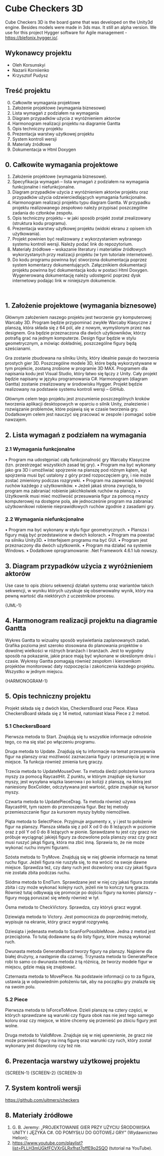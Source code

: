 # Cube Checkers 3D

Cube Checkers 3D is the board game that was developed on the Unity3d engine. Besides models were made in 3ds max. It still an alpha version. We use for this project Hygger software for Agile management - <https://blefonix.hygger.io/>.

## Wykonawcy projektu

- Oleh Korsunskyi
- Nazarii Korniienko
- Krzysztof Pudysz

## Treść projektu

0. Całkowite wymagania projektowe
1. Założenie projektowe (wymagania biznesowe)
2. Lista wymagań z podziałem na wymagania
3. Diagram przypadków użycia z wyróżnieniem aktorów
4. Harmonogram realizacji projektu na diagramie Gantta
5. Opis techniczny projektu
6. Prezentacja warstwy użytkowej projektu
7. System kontroli wersji
8. Materiały źródłowe
9. Dokumentacja w Html Doxygen
 
## 0. Całkowite wymagania projektowe

1.	Założenie projektowe (wymagania biznesowe).
2.	Specyfikacja wymagań – lista wymagań z podziałem 
na wymagania funkcjonalne i niefunkcjonalne.
3.	Diagram przypadków użycia z wyróżnieniem aktorów projektu oraz
przypadków użycia odzwierciedlających wymagania funkcjonalne.
4.	Harmonogram realizacji projektu typu diagram Gantta.
W przypadku projektu realizowanego zespołowo należy
przypisać poszczególne zadania do członków zespołu.
5.	Opis techniczny projektu – w jaki sposób projekt
został zrealizowany (struktura kodu programu).
6.	Prezentacja warstwy użytkowej projektu 
(widoki ekranu z opisem ich użytkowania).
7.	Projekt powinien być realizowany z wykorzystaniem wybranego 
systemu kontroli wersji. Należy podać link do repozytorium.
8.	Materiały źródłowe – wskazanie literatury i materiałów źródłowych
wykorzystanych przy realizacji projektu (w tym tutoriale internetowe).
9.	Do kodu programu powinna być stworzona dokumentacja poprzez
system komentarzy dokumentujących. Załącznikiem dokumentacji 
projektu powinna być dokumentacja kodu w postaci Html Doxygen.
Wygenerowaną dokumentację należy udostępnić poprzez dysk 
internetowy podając link w niniejszym dokumencie.

 
## 1. Założenie projektowe (wymagania biznesowe)

Głównym założeniem naszego projektu jest tworzenie gry komputerowej Warcaby 3D. Program będzie przypominać zwykłe Warcaby Klasyczne z planszą, która składa się z 64 pól, ale z nowym, wymyślonym przez nas designem. Gra będzie przeznaczona dla dwóch użytkowników, którzy potrafią grać na jednym komputerze. Design figur będzie w stylu geometrycznym, a mówiąc dokładniej, poszczególne figury będą sześcianami. 

Gra zostanie zbudowana na silniku Unity, który idealnie pasuje do tworzenia prostych gier 3D. Poszczególne modele 3D, które będą wykorzystywane w tym projekcie, zostaną zrobione w programie 3D MAX. Programem dla napisania kodu jest Visual Studio, który łatwo się łączy z Unity. Cały projekt będzie napisany w języku programowania C#. Harmonogram (diagram Gantta) zostanie zrealizowany w środowisku Hygger. Projekt będzie realizowany na podstawie systemu kontroli wersji – GitHub. 

Głównym celem tego projektu jest zrozumienie poszczególnych kroków tworzenia aplikacji desktopowych w oparciu o silnik Unity, znalezienie i rozwiązanie problemów, które pojawią się w czasie tworzenia gry. Dodatkowym celem jest nauczyć się pracować w zespole i pomagać sobie nawzajem.

## 2. Lista wymagań z podziałem na wymagania

### 2.1 Wymagania funkcjonalne

•	Program ma udostępniać całą funkcjonalność gry Warcaby Klasyczne (tzn. przestrzegać wszystkich zasad tej gry). 
•	Program ma być wykonany jako gra 3D i umożliwiać spojrzenie na planszę pod różnym kątem, kąt spojrzenia musi być ustalony z góry przed rozpoczęciem gry, i nie może zostać zmieniony podczas rozgrywki. 
•	Program ma zapewniać kolejność ruchów każdego z użytkowników. 
•	Jeżeli jakaś strona zwycięża, to program ma zabraniać robienie jakichkolwiek ruchów na planszy. 
•	Użytkownik musi mieć możliwość przesuwania figur za pomocą myszy komputerowej na dostępne pola, ale jednocześnie program ma zabraniać użytkownikowi robienie nieprawidłowych ruchów zgodnie z zasadami gry.

### 2.2 Wymagania niefunkcjonalne

•	Program ma być wykonany w stylu figur geometrycznych. 
•	Plansza i figury mają być przedstawione w dwóch kolorach. 
•	Program ma powstać na silniku Unity3D. 
•	Interfejsem programu ma być GUI. 
•	Program jest przeznaczony dla dwóch użytkownik. 
•	Program ma działać na systemie Windows. 
•	Dodatkowe oprogramowanie: .Net Framework 4.6.1 lub nowszy. 

## 3. Diagram przypadków użycia z wyróżnieniem aktorów

Use case to opis zbioru sekwencji działań systemu oraz wariantów takich sekwencji, w wyniku których uzyskuje się obserwowalny wynik, który ma pewną wartość dla niektórych z uczestników procesu.

{UML-1}

## 4. Harmonogram realizacji projektu na diagramie Gantta

Wykres Gantta to wizualny sposób wyświetlania zaplanowanych zadań. Grafika pozioma jest szeroko stosowana do planowania projektów o dowolnej wielkości w różnych branżach i branżach. Jest to wygodny sposób na pokazanie, jakie prace mają być wykonane w określonym dniu i czasie. Wykresy Gantta pomagają również zespołom i kierownikom projektów monitorować daty rozpoczęcia i zakończenia każdego projektu. Wszystko w jednym miejscu.

{HARMONOGRAM-1}

## 5. Opis techniczny projektu

Projekt składa się z dwóch klas, CheckersBoard oraz Piece. Klasa CheckersBoard składa się z 14 metod, natomiast klasa Piece z 2 metod. 

### 5.1 CheckersBoard

Pierwsza metoda to Start. Znajdują się tu wszystkie informacje odnośnie tego, co ma się stać po włączeniu programu.

Druga metoda to Update. Znajdują się tu informacje na temat przesuwania figur na planszy oraz możliwość zaznaczania figury i przesunięcia jej w inne miejsce. Ta funkcja również zmienia turę graczy.

Trzecia metoda to UpdateMouseOver. Ta metoda śledzi położenie kursora myszy za pomocą RaycastHit. Z punktu, w którym znajduje się kursor myszy, jest wysyłana wiązka laserowa i po kolizji z planszą, na którą jest naniesiony BoxColider, odczytywana jest wartość, gdzie znajduje się kursor myszy.

Czwarta metoda to UpdatePieceDrag. Ta metoda również używa RaycastHit, tym razem do przenoszenia figur. Bez tej metody przemieszczanie figur za kursorem myszy byłoby niemożliwe.

Piąta metoda to SelectPiece. Przyjmuje argumenty x, y i jest to położenie figur na planszy. Plansza składa się z pól X od 0 do 8 leżących w poziomie oraz z pól Y od 0 do 8 leżących w pionie. Sprawdzane tu jest czy gracz nie próbuje wyciągnąć jakiejś figury za dozwolone pola planszy oraz czy gracz musi ruszyć jakąś figurą, która ma zbić inną. Sprawia to, że nie może wykonać ruchu innymi figurami.

Szósta metoda to TryMove. Znajdują się w niej głównie informacje na temat ruchu figur. Jeżeli figura nie ruszyła się, to ma wrócić na swoje dawne miejsce. Sprawdza też, czy dany ruch jest dozwolony oraz czy jakaś figura nie została zbita podczas ruchu.

Siódma metoda to EndTurn. Sprawdzane jest w niej czy jakaś figura została zbita i czy może wykonać kolejny ruch, jeżeli nie to kończy turę gracza. Również tutaj odbywają się promocje po dojściu figury na koniec planszy – figury mogą poruszać się wtedy również w tył.

Ósma metoda to CheckVictory. Sprawdza, czy któryś gracz wygrał.

Dziewiąta metoda to Victory. Jest pomocnicza do poprzedniej metody, wypisuje na ekranie, który gracz wygrał rozgrywkę.

Dziesiąta i jedenasta metoda to ScanForPossibleMove. Jedna z metod jest przeciążona. To tutaj dodawane są do listy figury, które muszą wykonać ruch.

Dwunasta metoda GenerateBoard tworzy figury na planszy. Najpierw dla białej drużyny, a następnie dla czarnej.
Trzynasta metoda to GeneratePiece robi to samo co dwunasta metoda z tą różnicą, że tworzy modele figur w miejscu, gdzie mają się znajdować.

Czternasta metoda to MovePiece. Na podstawie informacji co to za figura, ustawia ją w odpowiednim położeniu tak, aby na początku gry znalazła się na swoim polu.

### 5.2 Piece

Pierwsza metoda to IsForceToMove. Dzieli planszę na cztery części, w których sprawdzane są warunki czy figura obok nas nie jest tego samego koloru oraz czy miejsce, w które chcemy się przenieść po zbiciu figury jest wolne.

Druga metoda to ValidMove. Znajduje się w niej upewnienie, że gracz nie może przenieść figury na inną figurę oraz warunki czy ruch, który został wykonany jest dozwolony czy też nie.
 
## 6. Prezentacja warstwy użytkowej projektu

{SCREEN-1}
{SCREEN-2}
{SCREEN-3}

## 7. System kontroli wersji

https://github.com/uitmers/checkers

## 8. Materiały źródłowe

1.	G. B. Jeremy: „PROJEKTOWANIE GIER PRZY UŻYCIU ŚRODOWISKA UNITY I JĘZYKA C#. OD POMYSŁU DO GOTOWEJ GRY” (Wydawnictwo Helion);
2.	https://www.youtube.com/playlist?list=PLLH3mUGkfFCVXrGLRxfhst7pffE9o2SQO (tutorial na YouTube).
